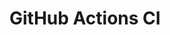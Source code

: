 # GitHub Actions CI

















































































































































































































































































































































































































































































































































































































































































































































































































































































































































































































































































































































































































































































































































































































































































































































































































































































































































































































































































































































































































































































































































































































































































































































































































































































































































































































































































































































































































































































































































































































































































































































































































































































































































































































































































































































































































































